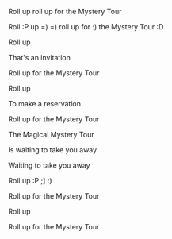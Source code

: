 Roll up roll up for the Mystery Tour

Roll :P up =) =) roll up for :) the Mystery Tour :D

Roll up

That's an invitation

Roll up for the Mystery Tour

Roll up

To make a reservation

Roll up for the Mystery Tour

The Magical Mystery Tour

Is waiting to take you away

Waiting to take you away

Roll up :P  ;]   :)

Roll up for the Mystery Tour

Roll up

Roll up for the Mystery Tour
